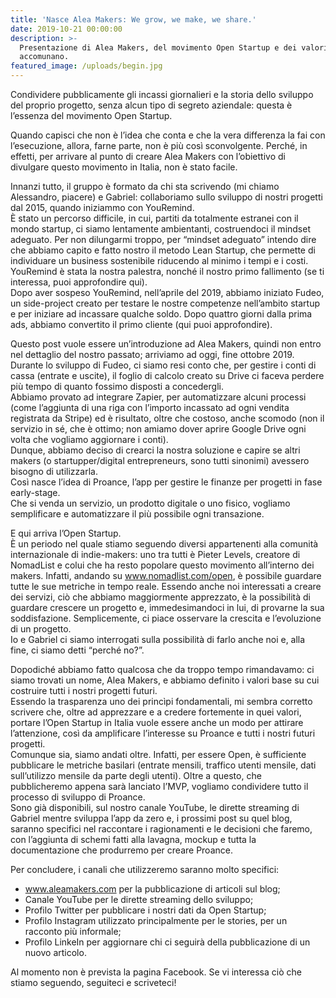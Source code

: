 ```yaml
---
title: 'Nasce Alea Makers: We grow, we make, we share.'
date: 2019-10-21 00:00:00
description: >-
  Presentazione di Alea Makers, del movimento Open Startup e dei valori che li
  accomunano.
featured_image: /uploads/begin.jpg
---
```


Condividere pubblicamente gli incassi giornalieri e la storia dello sviluppo del proprio progetto, senza alcun tipo di segreto aziendale: questa &egrave; l’essenza del movimento Open Startup.

Quando capisci che non &egrave; l’idea che conta e che la vera differenza la fai con l’esecuzione, allora, farne parte, non &egrave; pi&ugrave; cos&igrave; sconvolgente. Perch&eacute;, in effetti, per arrivare al punto di creare Alea Makers con l’obiettivo di divulgare questo movimento in Italia, non &egrave; stato facile.&nbsp;

Innanzi tutto, il gruppo &egrave; formato da chi sta scrivendo (mi chiamo Alessandro, piacere) e Gabriel: collaboriamo sullo sviluppo di nostri progetti dal 2015, quando iniziammo con YouRemind.<br>&Egrave; stato un percorso difficile, in cui, partiti da totalmente estranei con il mondo startup, ci siamo lentamente ambientanti, costruendoci il mindset adeguato. Per non dilungarmi troppo, per “mindset adeguato” intendo dire che abbiamo capito e fatto nostro il metodo Lean Startup, che permette di individuare un business sostenibile riducendo al minimo i tempi e i costi.&nbsp;<br>YouRemind &egrave; stata la nostra palestra, nonch&eacute; il nostro primo fallimento (se ti interessa, puoi approfondire qui).<br>Dopo aver sospeso YouRemind, nell’aprile del 2019, abbiamo iniziato Fudeo, un side-project creato per testare le nostre competenze nell’ambito startup e per iniziare ad incassare qualche soldo. Dopo quattro giorni dalla prima ads, abbiamo convertito il primo cliente (qui puoi approfondire).

Questo post vuole essere un’introduzione ad Alea Makers, quindi non entro nel dettaglio del nostro passato; arriviamo ad oggi, fine ottobre 2019.<br>Durante lo sviluppo di Fudeo, ci siamo resi conto che, per gestire i conti di cassa (entrate e uscite), il foglio di calcolo creato su Drive ci faceva perdere pi&ugrave; tempo di quanto fossimo disposti a concedergli.<br>Abbiamo provato ad integrare Zapier, per automatizzare alcuni processi (come l’aggiunta di una riga con l’importo incassato ad ogni vendita registrata da Stripe) ed &egrave; risultato, oltre che costoso, anche scomodo (non il servizio in s&eacute;, che &egrave; ottimo; non amiamo dover aprire Google Drive ogni volta che vogliamo aggiornare i conti).<br>Dunque, abbiamo deciso di crearci la nostra soluzione e capire se altri makers (o startupper/digital entrepreneurs, sono tutti sinonimi) avessero bisogno di utilizzarla.<br>Cos&igrave; nasce l’idea di Proance, l’app per gestire le finanze per progetti in fase early-stage.&nbsp;<br>Che si venda un servizio, un prodotto digitale o uno fisico, vogliamo semplificare e automatizzare il pi&ugrave; possibile ogni transazione.

E qui arriva l’Open Startup.<br>&Egrave; un periodo nel quale stiamo seguendo diversi appartenenti alla comunit&agrave; internazionale di indie-makers: uno tra tutti &egrave; Pieter Levels, creatore di NomadList e colui che ha resto popolare questo movimento all’interno dei makers. Infatti, andando su www.nomadlist.com/open, &egrave; possibile guardare tutte le sue metriche in tempo reale. Essendo anche noi interessati a creare dei servizi, ci&ograve; che abbiamo maggiormente apprezzato, &egrave; la possibilit&agrave; di guardare crescere un progetto e, immedesimandoci in lui, di provarne la sua soddisfazione. Semplicemente, ci piace osservare la crescita e l’evoluzione di un progetto.<br>Io e Gabriel ci siamo interrogati sulla possibilit&agrave; di farlo anche noi e, alla fine, ci siamo detti “perch&eacute; no?”.

Dopodich&eacute; abbiamo fatto qualcosa che da troppo tempo rimandavamo: ci siamo trovati un nome, Alea Makers, e abbiamo definito i valori base su cui costruire tutti i nostri progetti futuri.<br>Essendo la trasparenza uno dei princ&igrave;pi fondamentali, mi sembra corretto scrivere che, oltre ad apprezzare e a credere fortemente in quei valori, portare l’Open Startup in Italia vuole essere anche un modo per attirare l’attenzione, cos&igrave; da amplificare l’interesse su Proance e tutti i nostri futuri progetti.<br>Comunque sia, siamo andati oltre. Infatti, per essere Open, &egrave; sufficiente pubblicare le metriche basilari (entrate mensili, traffico utenti mensile, dati sull’utilizzo mensile da parte degli utenti). Oltre a questo, che pubblicheremo appena sar&agrave; lanciato l’MVP, vogliamo condividere tutto il processo di sviluppo di Proance.<br>Sono gi&agrave; disponibili, sul nostro canale YouTube, le dirette streaming di Gabriel mentre sviluppa l’app da zero e, i prossimi post su quel blog, saranno specifici nel raccontare i ragionamenti e le decisioni che faremo, con l’aggiunta di schemi fatti alla lavagna, mockup e tutta la documentazione che produrremo per creare Proance.

Per concludere, i canali che utilizzeremo saranno molto specifici:

* www.aleamakers.com per la pubblicazione di articoli sul blog;
* Canale YouTube per le dirette streaming dello sviluppo;
* Profilo Twitter per pubblicare i nostri dati da Open Startup;
* Profilo Instagram utilizzato principalmente per le stories, per un racconto pi&ugrave; informale;
* Profilo LinkeIn per aggiornare chi ci seguir&agrave; della pubblicazione di un nuovo articolo.

Al momento non &egrave; prevista la pagina Facebook. Se vi interessa ci&ograve; che stiamo seguendo, seguiteci e scriveteci\!<br>&nbsp;

&nbsp;

&nbsp;